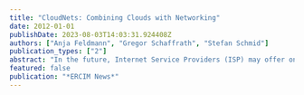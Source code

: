 ```yaml
---
title: "CloudNets: Combining Clouds with Networking"
date: 2012-01-01
publishDate: 2023-08-03T14:03:31.924408Z
authors: ["Anja Feldmann", "Gregor Schaffrath", "Stefan Schmid"]
publication_types: ["2"]
abstract: "In the future, Internet Service Providers (ISP) may offer on-demand, flexible virtual networks connecting different locations and heterogeneous cloud resources with Quality of Service (QoS) connectivity guarantees (such as maximal latency or minimal bandwidth)."
featured: false
publication: "*ERCIM News*"
---
```


